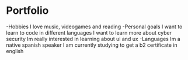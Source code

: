 # Portfolio
-Hobbies
  I love music, videogames and reading
-Personal goals
  I want to learn to code in different languages
  I want to learn more about cyber security
  Im really interested in learning about ui and ux
-Languages 
  Im a native spanish speaker
  I am currently studying to get a b2 certificate in english
    
    

